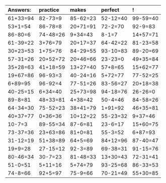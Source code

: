 | Answers: | practice | makes | perfect | ! |
| :--- | :--- | :--- | :--- | :--- |
| 61+33=94 | 82-73=9 | 85-62=23 | 52-12=40 | 99-59=40 | 
| 53+1=54 | 86-78=8 | 20+71=91 | 72-2=70 | 92-9=83 | 
| 86-80=6 | 74-48=26 | 9+34=43 | 8-1=7 | 14+57=71 | 
| 61-39=22 | 3+76=79 | 20+17=37 | 64-42=22 | 81-23=58 | 
| 30+23=53 | 1+75=76 | 84-29=55 | 93-10=83 | 89-20=69 | 
| 57-31=26 | 20+52=72 | 20+46=66 | 23-23=0 | 49+35=84 | 
| 35+28=63 | 41+18=59 | 13+27=40 | 57+8=65 | 15+62=77 | 
| 19+67=86 | 96-93=3 | 40-24=16 | 5+72=77 | 77-52=25 | 
| 6+89=95 | 96-92=4 | 77-51=26 | 83-56=27 | 20+18=38 | 
| 40-25=15 | 6+34=40 | 25+73=98 | 94-18=76 | 26-26=0 | 
| 89-8=81 | 48+33=81 | 4+38=42 | 50-4=46 | 84-58=26 | 
| 64-34=30 | 75-52=23 | 38+41=79 | 1+91=92 | 46+35=81 | 
| 40+37=77 | 0+36=36 | 10+12=22 | 55-23=32 | 9+37=46 | 
| 10-7=3 | 89-55=34 | 87-6=81 | 23-6=17 | 15+60=75 | 
| 73-37=36 | 23+63=86 | 81+0=81 | 55-3=52 | 6+87=93 | 
| 31-12=19 | 51+38=89 | 64+5=69 | 84+12=96 | 87-40=47 | 
| 19+9=28 | 27-15=12 | 92-3=89 | 69-38=31 | 91-15=76 | 
| 80-46=34 | 30-7=23 | 81-48=33 | 13+30=43 | 72-31=41 | 
| 51-0=51 | 5+11=16 | 5+74=79 | 93-25=68 | 86-33=53 | 
| 74-8=66 | 92+5=97 | 75-9=66 | 70-21=49 | 55+30=85 | 
